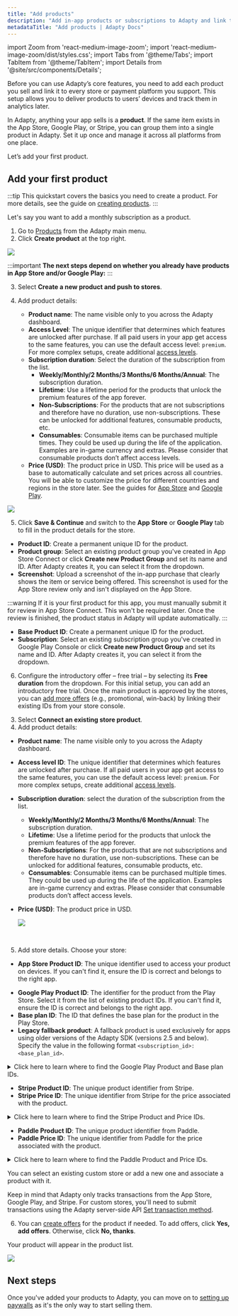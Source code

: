 ```yaml
---
title: "Add products"
description: "Add in‑app products or subscriptions to Adapty and link them to your App Store, Google Play, Stripe, Paddle, or custom‑store listings."
metadataTitle: "Add products | Adapty Docs"
---
```


import Zoom from 'react-medium-image-zoom';
import 'react-medium-image-zoom/dist/styles.css';
import Tabs from '@theme/Tabs';
import TabItem from '@theme/TabItem';
import Details from '@site/src/components/Details';


Before you can use Adapty’s core features, you need to add each product you sell and link it to every store or payment platform you support. This setup allows you to deliver products to users’ devices and track them in analytics later.

In Adapty, anything your app sells is a **product**.  If the same item exists in the App Store, Google Play, or Stripe, you can group them into a single product in Adapty. Set it up once and manage it across all platforms from one place.

Let’s add your first product.

## Add your first product

:::tip
This quickstart covers the basics you need to create a product. For more details, see the guide on [creating products](create-product.md).
:::

Let's say you want to add a monthly subscription as a product.

1. Go to [Products](https://app.adapty.io/products) from the Adapty main menu.
2. Click **Create product** at the top right.

<Zoom>
  <img src={require('./img/create-product.png').default}
  style={{
    border: '1px solid #727272', /* border width and color */
    width: '700px', /* image width */
    display: 'block', /* for alignment */
    margin: '0 auto' /* center alignment */
  }}
/>
</Zoom>


:::important
**The next steps depend on whether you already have products in App Store and/or Google Play:**
:::

<Tabs>

<TabItem value="no-products" label="No products in stores yet" default>

3. Select **Create a new product and push to stores**.

4. Add product details:
    - **Product name**: The name visible only to you across the Adapty dashboard.
    - **Access Level**: The unique identifier that determines which features are unlocked after purchase. If all paid users in your app get access to the same features, you can use the default access level: `premium`. For more complex setups, create additional [access levels](access-level.md).
    - **Subscription duration**: Select the duration of the subscription from the list.
        - **Weekly/Monthly/2 Months/3 Months/6 Months/Annual**: The subscription duration.
        - **Lifetime**: Use a lifetime period for the products that unlock the premium features of the app forever.
        - **Non-Subscriptions**: For the products that are not subscriptions and therefore have no duration, use non-subscriptions. These can be unlocked for additional features, consumable products, etc.
        - **Consumables**: Consumable items can be purchased multiple times. They could be used up during the life of the application. Examples are in-game currency and extras. Please consider that consumable products don’t affect access levels.
    - **Price (USD)**: The product price in USD. This price will be used as a base to automatically calculate and set prices across all countries. You will be able to customize the price for different countries and regions in the store later. See the guides for [App Store](https://developer.apple.com/help/app-store-connect/manage-subscriptions/manage-pricing-for-auto-renewable-subscriptions/) and [Google Play](https://support.google.com/googleplay/android-developer/answer/140504?sjid=7303890784165167068-EU).

<Zoom>
  <img src={require('./img/create-product-push.webp').default}
  style={{
    border: '1px solid #727272', /* border width and color */
    width: '400px', /* image width */
    display: 'block', /* for alignment */
    margin: '0 auto' /* center alignment */
  }}
/>
</Zoom>

5. Click **Save & Continue** and switch to the **App Store** or **Google Play** tab to fill in the product details for the store.

<Tabs>
<TabItem value="App Store" label="App Store" default>

   - **Product ID**: Create a permanent unique ID for the product.
   - **Product group**: Select an existing product group you've created in App Store Connect or click **Create new Product Group** and set its name and ID. After Adapty creates it, you can select it from the dropdown.
   - **Screenshot**: Upload a screenshot of the in-app purchase that clearly shows the item or service being offered. This screenshot is used for the App Store review only and isn't displayed on the App Store.

:::warning
If it is your first product for this app, you must manually submit it for review in App Store Connect. This won't be required later. Once the review is finished, the product status in Adapty will update automatically.
:::

</TabItem>

<TabItem value="Google Play" label="Google Play" default>

   - **Base Product ID**: Create a permanent unique ID for the product.
   - **Subscription**: Select an existing subscription group you've created in Google Play Console or click **Create new Product Group** and set its name and ID. After Adapty creates it, you can select it from the dropdown.

</TabItem>
</Tabs>

6. Configure the introductory offer – free trial – by selecting its **Free duration** from the dropdown. For this initial setup, you can add an introductory free trial. Once the main product is approved by the stores, you can [add more offers](offers.md) (e.g., promotional, win-back) by linking their existing IDs from your store console.

</TabItem>

<TabItem value="products-in-stores" label="Products in stores already">

3. Select **Connect an existing store product**.
4. Add product details:
- **Product name**: The name visible only to you across the Adapty dashboard.
- **Access level ID**: The unique identifier that determines which features are unlocked after purchase. If all paid users in your app get access to the same features, you can use the default access level: `premium`. For more complex setups, create additional [access levels](access-level.md).
- **Subscription duration**: select the duration of the subscription from the list.
  - **Weekly/Monthly/2 Months/3 Months/6 Months/Annual**: The subscription duration.
  - **Lifetime**: Use a lifetime period for the products that unlock the premium features of the app forever.
  - **Non-Subscriptions**: For the products that are not subscriptions and therefore have no duration, use non-subscriptions. These can be unlocked for additional features, consumable products, etc.
  - **Consumables**: Consumable items can be purchased multiple times. They could be used up during the life of the application. Examples are in-game currency and extras. Please consider that consumable products don’t affect access levels.
- **Price (USD)**: The product price in USD.
    
  <Zoom>
  <img src={require('./img/product-info.webp').default}
  style={{
    border: '1px solid #727272', /* border width and color */
    width: '700px', /* image width */
    display: 'block', /* for alignment */
    margin: '0 auto' /* center alignment */
  }}
  />
  </Zoom>

<br />

5. Add store details. Choose your store:

<Tabs>
<TabItem value="App Store" label="App Store" default>

- **App Store Product ID**: The unique identifier used to access your product on devices. If you can't find it, ensure the ID is correct and belongs to the right app.

</TabItem>

<TabItem value="Google Play" label="Google Play" default>

- **Google Play Product ID**: The identifier for the product from the Play Store. Select it from the list of existing product IDs. If you can't find it, ensure the ID is correct and belongs to the right app.
- **Base plan ID**: The ID that defines the base plan for the product in the Play Store.
- **Legacy fallback product**: A fallback product is used exclusively for apps using older versions of the Adapty SDK (versions 2.5 and below). Specify the value in the following format `<subscription_id>:<base_plan_id>`.

<details>
    <summary>Click here to learn where to find the Google Play Product and Base plan IDs.</summary>


1. Go to **Monetize with Play > Products > Subscriptions** in your [Google Play Console](https://play.google.com/console/developers/android/app) account.
2. Open the **Subscription** for the purchase.
3. You will see the Product ID in the **Subscription details** section and the Base plan ID in the **ID and duration** column of the **Base plans and offers** section.

<Zoom>
  <img src={require('./img/play-store-id.png').default}
  style={{
    border: '1px solid #727272', /* border width and color */
    width: '700px', /* image width */
    display: 'block', /* for alignment */
    margin: '0 auto' /* center alignment */
  }}
/>
</Zoom>

</details>



</TabItem>

<TabItem value="Stripe" label="Stripe" default>

- **Stripe Product ID**: The unique product identifier from Stripe.
- **Stripe Price ID**: The unique identifier from Stripe for the price associated with the product.

<details>
    <summary>Click here to learn where to find the Stripe Product and Price IDs.</summary>


1. Go to your [Product Catalog](https://dashboard.stripe.com/products?active=true) in Stripe.
2. Open the product you need.
3. You will see:
- The Stripe Product ID (looks like `prod_...`) in the top right corner.
- The Stripe Price ID (looks like `price_...`) in the **API ID** column of the **Pricing** section.

<Zoom>
  <img src={require('./img/product-stripe.png').default}
  style={{
    border: '1px solid #727272', /* border width and color */
    width: '700px', /* image width */
    display: 'block', /* for alignment */
    margin: '0 auto' /* center alignment */
  }}
/>
</Zoom>

</details>



</TabItem>

<TabItem value="Paddle" label="Paddle" default>

- **Paddle Product ID**: The unique product identifier from Paddle.
- **Paddle Price ID**: The unique identifier from Paddle for the price associated with the product.

<details>
    <summary>Click here to learn where to find the Paddle Product and Price IDs.</summary>


1. Go to your [Product Catalog](https://vendors.paddle.com/products-v2) in Paddle.
2. Open the product you need.
3. You will see:
- The Paddle Product ID (looks like `pro_...`) in the **Additional details** section.
- The Paddle Price ID (looks like `pri_...`) in the **ID** column of the **Prices** section.

<Zoom>
  <img src={require('./img/paddle-product-price.webp').default}
  style={{
    border: 'none', /* border width and color */
    width: '700px', /* image width */
    display: 'block', /* for alignment */
    margin: '0 auto' /* center alignment */
  }}
/>
</Zoom>

</details>



</TabItem>

<TabItem value="Custom" label="Custom store" default>

You can select an existing custom store or add a new one and associate a product with it. 

Keep in mind that Adapty only tracks transactions from the App Store, Google Play, and Stripe. For custom stores, you'll need to submit transactions using the Adapty server-side API [Set transaction method](api-adapty#/operations/setTransaction.md).

</TabItem>

</Tabs>

6. You can [create offers](create-offer) for the product if needed. To add offers, click **Yes, add offers**. Otherwise, click **No, thanks**.

Your product will appear in the product list.

<Zoom>
  <img src={require('./img/created-product.png').default}
  style={{
    border: '1px solid #727272', /* border width and color */
    width: '700px', /* image width */
    display: 'block', /* for alignment */
    margin: '0 auto' /* center alignment */
  }}
/>
</Zoom>

</TabItem>
</Tabs>

## Next steps

Once you've added your products to Adapty, you can move on to [setting up paywalls](quickstart-paywalls.md) as it's the only way to start selling them.





